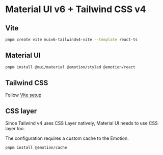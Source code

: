 # Material UI v6 + Tailwind CSS v4

## Vite

```bash
pnpm create vite muiv6-tailwindv4-vite --template react-ts
```

## Material UI

```bash
pnpm install @mui/material @emotion/styled @emotion/react
```

## Tailwind CSS

Follow [Vite setup](https://tailwindcss.com/docs/installation/using-vite)

## CSS layer

Since Tailwind v4 uses CSS Layer natively, Material UI needs to use CSS layer too.

The configuration requires a custom cache to the Emotion.

```bash
pnpm install @emotion/cache
```
